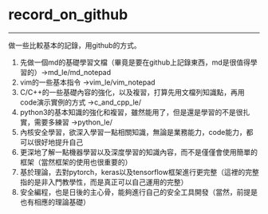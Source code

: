 # **record_on_github**
- - -
做一些比較基本的記錄，用github的方式。  

1. 先做一個md的基礎學習文檔（畢竟是要在github上記錄東西，md是很值得學習的）->md_le/md_notepad  
2. vim的一些基本指令 ->vim_le/vim_notepad  
3. C/C++的一些基礎內容的強化，以及複習，打算先用文檔列知識點，再用code演示實例的方式  ->c_and_cpp_le/
4. python3的基本知識的強化和複習，雖然能用了，但是還是學習的不是很扎實，需要多練習 ->python_le/ 
5. 內核安全學習，欲深入學習一點相關知識，無論是業務能力，code能力，都可以很好地提升自己  
6. 更深地了解一點機器學習以及深度學習的知識內容，而不是僅僅會使用簡單的框架（當然框架的使用也很重要的）  
7. 基於理論，去對pytorch，keras以及tensorflow框架進行更完整（這裡的完整指的是非入門教學性，而是真正可以自己運用的完整）  
8. 安全編程，也是日後的主心骨，能夠進行自己的安全工具開發（當然，前提是也有相應的理論基礎）  
